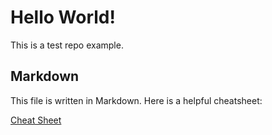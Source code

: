 # Hello World!

This is a test repo example.

## Markdown

This file is written in Markdown. Here is a helpful cheatsheet:

[Cheat Sheet](https://github.com/adam-p/markdown-here/wiki/Markdown-Cheatsheet)